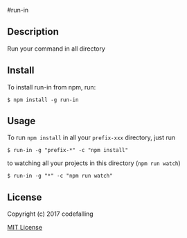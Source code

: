 #run-in

## Description

Run your command in all directory

## Install

To install run-in from npm, run:

```
$ npm install -g run-in
```

## Usage

To run `npm install` in all your `prefix-xxx` directory, just run

```
$ run-in -g "prefix-*" -c "npm install"
```

to watching all your projects in this directory (`npm run watch`)

```
$ run-in -g "*" -c "npm run watch"
```


## License

Copyright (c) 2017 codefalling

[MIT License](http://en.wikipedia.org/wiki/MIT_License)
